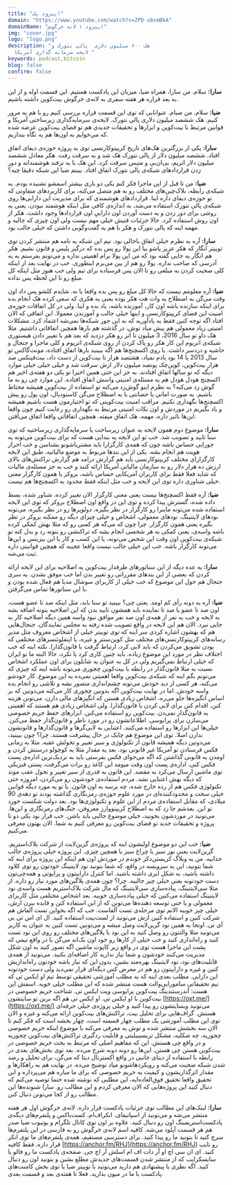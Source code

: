 ```yaml
---
title: "اپیزود یک"
domain: "https://www.youtube.com/watch?v=ZPD-x8xmBkA"
domainName: "اپیزود ۱ لانه خرگوش"
img: "cover.jpg"
logo: "logo.png"
description: "هک ۶۰۰ میلیون دلاری  پالی نتورک و
  لایحه سرمایه گذاری آمریکا "
keywords: podcast,bitcoin
blog: false
confirm: false
---
```


**سارا:** سلام. من سارا، همراه ضیا، میزبان این پادکست هستیم. این قسمت اوله و از این به بعد قراره هر هفته سفری به لانه‌ی خرگوش بیت‌کوین داشته باشیم.

**ضیا:** سلام. من ضیام. عنوانایی که توی این قسمت قراره بررسی کنیم رو با هم یه مرور کنیم. هک ششصد میلیون دلاری پالی نتورک. لایحه‌ی سرمایه‌گذاری زیرساختی آمریکا و قوانین مرتبط با بیت‌کوین و ابزارها و تحقیقات جدیدی هم تو فضای بیت‌کوین عرضه شده که می‌خوایم به اون‌ها هم یه نگاه بندازیم.

**سارا:** یکی از بزرگترین هک‌های تاریخ کریپتوکارنسی توی یه پروژه حوزه‌ی دیفای اتفاق افتاد. ششصد میلیون دلار از پالی نتورک هک شد و به سرقت رفت. هکر معادل ششصد میلیون دلار اتریم، بی‌ان‌بی و متیس سرقت کرد. این هک با یه ترفند هوشمندانه و دور زدن قراردادهای شبکه‌ی پالی نتورک اتفاق افتاد. ببینم ضیا این شبکه دقیقا چیه؟

**ضیا:** من تا قبل از این ماجرا فکر کنم یکی دو باری بیشتر اسمشو نشنیده بودم. یه شبکه‌ی رابطه، بلاک‌چین‌های مختلف رو به هم متصل می‌کنه، برای کاربردهای متفاوتی که تو حوزه‌ی دیفای داره اینا. قراردادهای هوشمندی که برای مدیریت این دارایی‌ها روی شبکه‌ی پالی نتورک استفاده می‌شد، به اندازه‌ی کافی مثل اینکه هوشمند نبودن، یعنی یه روشی برای دور زدن و به دست آوردن اون داراییِ اون قرارداد‌ها وجود داشت، هکر از اون روش استفاده کرد. حالا جزئیات فنیش خیلی مهم نیست ولی اون چیزی که جالبه و مهمه اینه که پالی نتورک و هکر با هم یه گفت‌وگویی داشتن که خیلی جالب بود.

**سارا:** آره به نظرم خیلی اتفاق باحالی بود. تیم این شبکه یه نامه هم منتشر کردن توی توییتر انگار که هکر عزیز پاشو بیا این پولا رو پس بده که درگیر پلیس و قانون نشیم. هکر هم انگار یه جایی گفته بود که من این پولا برام اهمیتی نداره و می‌تونم بفرستم به یه آدرسی که صاحب نداره. پولا رو هم از بین می‌برم اینطوری. خب در نهایت بعد از اینکه کلی صحبت کردن یه مبلغی رو تا الان پس فرستاده برای تیم ولی خب هنوز مثل اینکه کل مبلغ رو تا این لحظه پس نداده.

**ضیا:** آره معلومم نیست که حالا کل مبلغ رو پس بده واقعا یا نه. شایدم کلشو پس داد اون وقت می‌گن به اصطلاح یه وات هت هکر بوده یعنی یه هکری که سعی کرده هک انجام بده برای اینکه سازنده باشه اون کار، آموزنده باشه، یاد بده و اینا. ولی در کل اتفاقات حوزه‌ی امنیت این فضای کریپتوکارنسی و اینها خیلی جالب و آموزندن معمولا. این اتفاقی که الان افتاد اگه توجه کنین فقط یه یادآوریه که به این جور شبکه‌ها نمی‌شه اعتماد کرد. مشکلات امنیتی زیاد معمولی هم پیش میاد توش، در گذشته هم بارها همچین اتفاقاتی داشتیم. مثلا هک داو تو سال 2016، 3 میلیون تا اتر رو هکر دزدید که بعد هم با تغییر دادن هیستوری شبکه‌ی اتریوم این کار هکر رو پاک کردن از روی شبکه‌ی اتریوم و کلی ماجرا و جنجال و حاشیه و دردسر داشت. یا روی اکسچنج‌ها هم اگه ببینید بارها اتفاق افتاده، مونت‌گاکس تو سال 2013 یا 14 بود یادم نمیاد، هشتصد هزار تا بیت‌کوین از دست داد، بیت‌فینکس صد هزار بیت‌کوین، کوین‌چک پونصد میلیون دلار ازش سرقت شد و خیلی خیلی خیلی موارد دیگه که تو سالها اتفاق افتادند. به جز این حتی همین اخیرا تو یکی دو هفته‌ی اخیر هم اکسچنج هودل هودل هم یه مسئله‌ی امنیتی واسش اتفاق افتاده. این موارد چی رو به ما گوش زد می‌کنه؟ به نظرم اینو گوش‌زد می‌کنه تو استفاده از بیت‌کوین همیشه محتاط باشیم. به صورت امانی یا حضانتی یا به اصطلاح می‌گن کاستودیال، اون پول رو پیش اکسچنج‌ها نگهداری نکنیم. مراقب امنیت بیت‌کوینی که تو اختیارمون هست باشیم همیشه و یاد بگیریم در موردش و اون نکات امنیتی مرتبط به نگهداری رو رعایت کنیم چون واقعا این‌ها تاثیر داره، مهمه. هک اتفاق میفته. همچین اتفاقاتی واقعا اتفاق می‌افتن.

**سارا:** موضوع دوم همون لایحه به عنوان زیرساخت یا سرمایه‌گذاری زیرساختیه که توی سنا تایید و تصویب شد. خب تو این لایجه یه بندایی هست که برای بیت‌کوین می‌تونه یه جورایی حساس باشه چون که همه‌ی کارگزارا باید مشتریاشونو بشناسن و خب احراز هویت هم انجام بشه. یکی از این بندها مربوط به موضع مالیاتیه. طبق این لایحه کارگزارای مختلف کریپتوکارنسی باید هم گزارش درامد هم گزارش تراکنش‌های بالای ارزش ده هزار دلار رو به سازمان مالیاتی آمریکا ارائه کنند و خب به جز مسئله‌ی مالیات که شاید فعلا فقط برای کاربران آمریکایی حساس باشه، بروکر یا همون کارگزار معنی خیلی شناوری داره توی این لایحه و خب مثل اینکه فقط محدود به اکسچنج‌ها هم نیست.

**ضیا:** آره فقط اکسچنج‌ها نیست یعنی معنی کارگزار الان تغییر کرده، شناور شده، بسط داده شده، گسترش پیدا کرده و توی این در واقع اون اصطلاح بروکر که توی این لایحه استفاده شده می‌تونه ماینرا رو کارگزار در نظر بگیره، دولوپرها رو در نظر بگیره، می‌تونه نود‌های لایتنینگ، نودهای معمولی، اشخاص و خیلی چیزای دیگه رو ممکنه بروکر در نظر بگیره یعنی همون کارگزار. چرا چون که می‌گه هر کسی رو که مثلا بهش کمکی کرده باشه واسه‌ی، یعنی کمکی به هر شخصی انجام بشه که تراکنشی رو بتونه رد و بدل کنه تو شبکه‌ی بیت‌کوین اون وقت این شخص می‌تونه، یا این کسب و کار یا این بیزینس و این‌ها می‌تونه کارگزار باشه. خب این خیلی جالب نیست واقعا عجیبه که همچین قوانینی داره ثبت می‌شه.

**سارا:** یه عده دیگه از این سناتورهای طرفدار بیت‌کوین یه اصلاحیه برای این لایحه ارائه کردن که بعضی از این بندهای مقرراتی رو تغییر بدن اما خب موفق نشدن. یه سری جنجال هم حول این موضوع که خب خیلی از کاربرای سوشال مدیا هم فعال شده بودن و با این سناتورها تماس می‌گرفتن.

**ضیا:** آره یه دونه رأی کم اومد. یعنی چی؟ ببینید تو سنا باید، مثل اینکه صد تا عضو هست، اون صد تا عضو یا صد تا نماینده باید همشون تایید بدن که این اصلاحیه بتونه اضافه بشه به لایحه و خب یه نفر از همه‌ی اون صد نفر موافق نبود واسه همین دیگه اصلاحیه کار به جایی نبرد. الان هم این لایحه در واقع تصویب شده رفته به مجلس نمایندگان. جنجال‌هایی هم که بهشون اشاره کردی سر اینه که توی توییتر خیلی از اشخاص معروف مثل مدیر رسانه‌های کریپتوکارنسی‌های مختلف مثل کوین‌سنتر و غیره، یا اینفلوئنسرهای مختلفی که بودن تشویق می‌کردن که باید لابی کرد، ارتباط گرفت با قانون‌گذارا. نکته اینه که خب اختلاف نظر در مورد این موضوع زیاده. باید چنین کاری کرد یا نکرد، حالا البته ما تو ایران که خیلی ارتباط نمی‌گیریم ولی در کل به عنوان یه شابلون برای اون عملکرد اشخاص نسبت به مثلا قانون‌گذار در رابطه با بیت‌کوین چجوری می‌تونه باشه اینه که چیزی که می‌تونم بگم اینه که شبکه‌ی بیت‌کوین واقعا اهمیتی نمی‌ده به این موضوع. کار خودشو می‌کنه، هر کسی از دید خودش می‌تونه چشم‌اندازی متصور بشه و تلاشی رو انجام بده واسه خودش. اما در نهایت بیت‌کوین اگه بدونین چجوری کار می‌کنه می‌دونین که بر اساس انگیزه‌ها جلو می‌ره، اشخاص زیادی هستن که انگیز‌های مالی دارن، می‌تونن هزینه کنن، اقدام کنن برای لابی کردن با قانون‌گذارا. ولی اشخاص زیادی هم هستند که اهمیتی به قانون‌گذار نمی‌دن. بیت‌کوین رو استفاده می‌کنن. ابزارهای حفظ حریم خصوصی می‌سازن برای پرایوسی. اطلاعاتشون رو در مورد ناظر و قانون‌گذار حفظ می‌کنن. خیلی‌ها این ابزارها رو استفاده می‌کنند. اعتنایی به لابی‌گرها و قانون‌گذارها و قانونشون ندارن اصلا. توی این موضوع هم چابک در حال پیشرفت هستند. چرا؟ چون ببینید، می‌دونین دیگه همیشه قانون از تکنولوژی و سیر تغییر و تحولش عقبه. مثلا یه زمانی فکس فرستادن تو آمریکا غیر قانونی بود. بعد یه مقدار مثلا یه کوچولو درستش کردن و اومدن یه قانونی گذاشتن که اگه می‌خوای فکس بفرستی باید به نزدیک‌ترین اداره‌ی پست فکس کنی. اداره‌ی پست اون وقت میومد این کاغذ رو برات می‌گرفت، پستی فیزیکی توی ماشین ارسال می‌کرد به مقصد. این قانون به قدری از سیر تغییر و تحول عقب موند که دیگه بهش اعتنایی نشد. مردم استفاده‌ی خودشون رو می‌کردن، امروزه حتی تکنولوژی فکس هم از رده خارج شده، چه برسه به اون قانون. یا تو یه مورد دیگه قوانین خیلی سخت و محدودکننده‌ای در مورد علوم حوزه‌ی رمزنگاری گذاشته بودند تو دهه‌ی 90 میلادی، که مقابل استفاده‌ی مردم از این علوم و تکنولوژی‌ها بود. بعد دولت شکست خورد تو این. بعدشم جا زد که به اصطلاح کریپتووارز معروفن، جنگ‌های رمزنگاری و این‌ها. ‌می‌تونید در موردشون بخونید، خیلی موضوع جالبی باید باشن. خب قرار بود یکی دو تا پروژه و تحقیقات جدید تو فضای بیت‌کوین رو معرفی کنیم به شما. الان بهتون معرفی می‌کنیم.

**ضیا:** خب این دو موضوع اولیشون اینه که پروژه‌ی گرین‌لایت از شرکت بلاک‌استریم. گرین‌لایت یعنی نور سبز یا چراغ سبز یا همچین چیزی. این پروژه‌ خیلی پروژه‌ی جالب جذابیه. من یه وبلاگ کریستن‌دکر خوندم در موردش اون هم اینکه این پروژه برای اینه که شما بتونید، این یه سرویسه در واقع، که شما بتونید نود لایتنینگ خودتون رو توی کلاود داشته باشید، به شکل ابری داشته باشید. اما کنترل داراییتون و پرایوتی و همه‌چی‌تون دست خودتونه یعنی خیلی چیز جالبیه. چرا؟ چون همه‌ی پلاگین‌های مورد نیاز رو داره. از مثلا سی‌لایتنینگ، پیاده‌سازی سی‌لایتنینگ که مال شرکت بلاک‌استریم هست واسه‌ی نود لایتنینگ استفاده می‌کنین که خیلی پیاده‌سازی خوبیه. بعد اشخاص مختلفی مثل کاربرای معمولی و یا حتی توسعه دهنده‌ها می‌تونن که از این استفاده کنن و فایده ببرن ازش، خیلی چیز خوبیه الانم توی مرحله‌ی تست آلفاست. خب که اگه بخواین تست آلفاش هم شرکت کنین و استفاده کنین ازش می‌تونید از لست‌بیت استفاده کنید. ال ای اس تی بی آی تی. اونجا به همین نود گرین‌لایت وصل میشه و می‌تونین تست کنین به عنوان یه کاربر می‌تونید مثلا والتتون رو وصل کنید به این نود یا پلاگین‌های مختلف رو روی این نود تست کنید و راه‌اندازی کنید و خب خیلی از کارها رو خود اون بک‌اند می‌گن یا در واقع تیمی که پشت این ماجرا هست توی در واقع زیر کاپوت ماشین اگه تصور کنید به اون شکل مدیریت می‌کنند خودشون و شما نیاز ندارید کار اضافه‌ای بکنید. می‌تونید از همه‌ی قابلیت‌های نود، نود لایتنینگ بهره‌مند بشین، بدون این که نیاز باشه خودتون راه‌اندازیش کنین و غیره و داراییتون رو هم در معرض کس دیگه‌ای قرار نمی‌دید ولی دست خودتونه این دارایی. مطلب بعدی اینه که یه مطلب آموزشی تحقیقی توسط تیم او‌ ایکس تی که تیم تحقیقاتی سامورایی‌والت هست منتشر شده که این مطلب خیلی خوبه. اسمش این هست: آندرستندینگ بیت‌کوین پرایوسی ویت ایکس تی. شناخت حریم خصوصی در بیت‌کوین با او ایکس تی. او ایکس تی هم اگه برین تو سایتشون
[https://oxt.me/](https://oxt.me/)
می‌تونید وبسایتشون رو پیدا کنید و خیلی پروژه‌ی خیلی حرفه‌ای هستش. گراف‌هایی برای تحلیل بیت، تراکنش‌های بیت‌کوین ارائه می‌کنه و غیره و الان توی این مطلب آموزشی یک مطلب چهار قسمته است، چهار بخشه است که فکر کنم تا الان سه بخشش منتشر شده و توش یه معرفی می‌کنه با موضوع اینکه حریم خصوصی چجوریه، چه شکلیه، مشکل تریسیبیلیتی و قابلیت ردگیری تراکنش‌های بیت‌کوین چجوریه و در واقع چی هستش. این که مفاهیم اصلی که مرتبط به بحث حریم خصوصی در بیت‌کوین هستن چی هستن، این‌ها رو دونه دونه شرح می‌ده. بعد توی بخش‌های بعدی در رابطه با استفاده از دیتای جانبی در واقع اکسترنال دیتا که می‌گن، برای تحلیل و رصد شدن شبکه صحبت می‌کنه و رویکرد‌هاشونو میاد توضیح می‌ده. در نهایت هم به راهکارها و مقدار اثرگذاریشون و کیفیت یه حریم خصوصی که برای ما میاره هم می‌پردازه و این تحقیق واقعا تحقیق فوق‌العاده‌ایه، این مطلبی که نوشته شده حتما توصیه می‌کنم که دنبال کنید این پروژه‌هایی که الان معرفی کردم و این مطالب رو. سارا شنونده‌ها این مطالب رو از کجا می‌تونن دنبال کنن.

**سارا:** لینک‌های این مطالب توی جزئیات پادکست قرار داره. لانه‌ی خرگوش اول هر هفته منتشر می‌شه و می‌تونید از اسپاتیفای، انکر‌اف‌ام، کست‌باکس و پلتفرم‌های دیگه‌ی پادکست‌استریمینگ اون رو دنبال کنید. علاوه بر اون توی کانال تلگرام و یوتیوب ضیا صدر هم هر قسمت آپلود می‌شه. کافیه اسم لانه‌ی خرگوش رو به فارسی در این پلتفرم‌ها سرچ کنید تا بتونید ما رو پیدا کنید. برای دسترسی مستقیم، همه‌ی پلتفرم‌های ما توی انکر قرار داره. فقط کافیه
[https://anchor.fm/RHJ](https://anchor.fm/RHJ)
رو تایپ کنید. ای ان سی اچ او آر دات اف ام اسلش آر اچ جی. صفحه‌ی پادکست ما رو فالو یا سابسکرایب که از منتشر شدن قسمت‌های جدیدش مطلع بشین و بتونید اون رو دنبال کنید. اگه نظری یا پیشنهادی هم دارید می‌تونید با توییتر ضیا یا توی بخش کامنت‌های پادکست با ما در میون بذارید. فعلا تا هفته‌ی بعد و قسمت بعدی.

